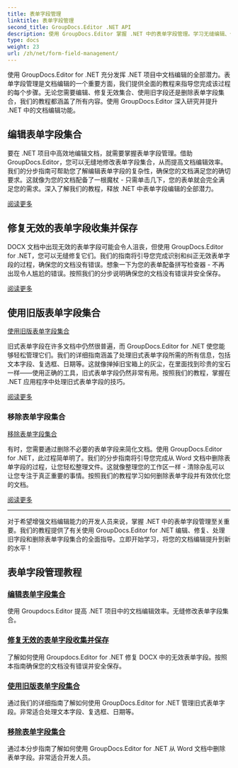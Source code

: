 ```yaml
---
title: 表单字段管理
linktitle: 表单字段管理
second_title: GroupDocs.Editor .NET API
description: 使用 GroupDocs.Editor 掌握 .NET 中的表单字段管理。学习无缝编辑、修复、使用旧版和删除表单字段集合。
type: docs
weight: 23
url: /zh/net/form-field-management/
---
```

使用 GroupDocs.Editor for .NET 充分发挥 .NET 项目中文档编辑的全部潜力。表单字段管理是文档编辑的一个重要方面，我们提供全面的教程来指导您完成该过程的每个步骤。无论您需要编辑、修复无效集合、使用旧字段还是删除表单字段集合，我们的教程都涵盖了所有内容。使用 GroupDocs.Editor 深入研究并提升 .NET 中的文档编辑功能。

## 编辑表单字段集合

要在 .NET 项目中高效地编辑文档，就需要掌握表单字段管理。借助 GroupDocs.Editor，您可以无缝地修改表单字段集合，从而提高文档编辑效率。我们的分步指南可帮助您了解编辑表单字段的复杂性，确保您的文档满足您的确切要求。这就像为您的文档配备了一根魔杖 - 只需单击几下，您的表单就会完全满足您的需求。深入了解我们的教程，释放 .NET 中表单字段编辑的全部潜力。

[阅读更多](./edit-form-field-collection/)

## 修复无效的表单字段收集并保存

DOCX 文档中出现无效的表单字段可能会令人沮丧，但使用 GroupDocs.Editor for .NET，您可以无缝修复它们。我们的指南将引导您完成识别和纠正无效表单字段的过程，确保您的文档没有错误。想象一下为您的表单配备拼写检查器 - 不再出现令人尴尬的错误。按照我们的分步说明确保您的文档没有错误并安全保存。

[阅读更多](./fix-invalid-form-field-collection-save/)

## 使用旧版表单字段集合
[使用旧版表单字段集合](./work-legacy-form-field-collection/)

旧式表单字段在许多文档中仍然很普遍，而 GroupDocs.Editor for .NET 使您能够轻松管理它们。我们的详细指南涵盖了处理旧式表单字段所需的所有信息，包括文本字段、复选框、日期等。这就像掸掉旧宝箱上的灰尘，在里面找到珍贵的宝石一样——使用正确的工具，旧式表单字段仍然非常有用。按照我们的教程，掌握在 .NET 应用程序中处理旧式表单字段的技巧。

[阅读更多](./work-legacy-form-field-collection/)

### 移除表单字段集合
[移除表单字段集合](./remove-form-field-collection/)

有时，您需要通过删除不必要的表单字段来简化文档。使用 GroupDocs.Editor for .NET，此过程简单明了。我们的分步指南将引导您完成从 Word 文档中删除表单字段的过程，让您轻松整理文件。这就像整理您的工作区一样 - 清除杂乱可以让您专注于真正重要的事情。按照我们的教程学习如何删除表单字段并有效优化您的文档。

[阅读更多](./remove-form-field-collection/)

---

对于希望增强文档编辑能力的开发人员来说，掌握 .NET 中的表单字段管理至关重要。我们的教程提供了有关使用 GroupDocs.Editor for .NET 编辑、修复、处理旧字段和删除表单字段集合的全面指导。立即开始学习，将您的文档编辑提升到新的水平！
## 表单字段管理教程
### [编辑表单字段集合](./edit-form-field-collection/)
使用 Groupdocs.Editor 提高 .NET 项目中的文档编辑效率。无缝修改表单字段集合。
### [修复无效的表单字段收集并保存](./fix-invalid-form-field-collection-save/)
了解如何使用 Groupdocs.Editor for .NET 修复 DOCX 中的无效表单字段。按照本指南确保您的文档没有错误并安全保存。
### [使用旧版表单字段集合](./work-legacy-form-field-collection/)
通过我们的详细指南了解如何使用 GroupDocs.Editor for .NET 管理旧式表单字段。非常适合处理文本字段、复选框、日期等。
### [移除表单字段集合](./remove-form-field-collection/)
通过本分步指南了解如何使用 GroupDocs.Editor for .NET 从 Word 文档中删除表单字段。非常适合开发人员。